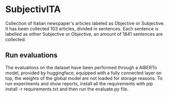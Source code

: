 # SubjectivITA
Collection of Italian newspaper's articles labeled as Objective or Subjective.
It has been collected 103 articles, divided in sentences. 
Each sentence is labelled as either Subjective or Objective, an amount of 1841 sentences are collected.
## Run evaluations 
The evaluations on the dataset have been performed through a AlBERTo model, provided by huggingface, equipped with a fully connected layer on top, the weights of the global model are not loaded for storage reasons.
To run experiments and show reports, install all the requirements with pip install -r requirements.txt and then run the evaluate.py file.


